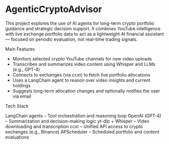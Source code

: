 # AgenticCryptoAdvisor

This project explores the use of AI agents for long-term crypto portfolio guidance and strategic decision support. It combines YouTube intelligence with live exchange portfolio data to act as a lightweight AI financial assistant — focused on periodic evaluation, not real-time trading signals.

Main Features

- Monitors selected crypto YouTube channels for new video uploads
- Transcribes and summarizes video content using Whisper and LLMs (e.g., GPT-4)
- Connects to exchanges (via ccxt) to fetch live portfolio allocations
- Uses a LangChain agent to reason over video insights and current holdings
- Suggests long-term allocation changes and optionally notifies the user via email

Tech Stack

LangChain agents – Tool orchestration and reasoning loop
OpenAI (GPT-4) – Summarization and decision-making logic
yt-dlp + Whisper – Video downloading and transcription
ccxt – Unified API access to crypto exchanges (e.g., Binance)
APScheduler – Scheduled portfolio and content evaluations
